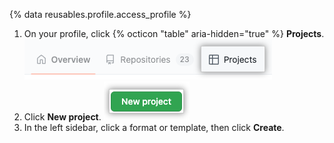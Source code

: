 {% data reusables.profile.access_profile %}
1. On your profile, click {% octicon "table" aria-hidden="true" %} **Projects**.
  ![Screenshot showing the 'Projects' tab](/assets/images/help/projects-v2/tab-projects.png)
1. Click **New project**.
   ![New project](/assets/images/help/projects-v2/new-project-button.png)
1. In the left sidebar, click a format or template, then click **Create**.